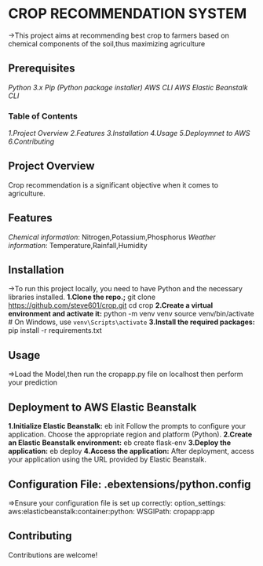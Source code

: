 # CROP RECOMMENDATION SYSTEM
->This project aims at recommending best crop to farmers based on chemical components of the soil,thus maximizing agriculture

## Prerequisites
 *Python 3.x*
 *Pip (Python package installer)*
 *AWS CLI*
 *AWS Elastic Beanstalk CLI*

### Table of Contents
*1.Project Overview*
*2.Features*
*3.Installation*
*4.Usage*
*5.Deploymnet to AWS*
*6.Contributing*



## Project Overview
Crop recommendation is a significant objective when it comes to agriculture.
## Features
*Chemical information*: Nitrogen,Potassium,Phosphorus
*Weather information*: Temperature,Rainfall,Humidity
## Installation
->To run this project locally, you need to have Python and the necessary libraries installed.
**1.Clone the repo.;**
        git clone https://github.com/steve601/crop.git
        cd crop
**2.Create a virtual environment and activate it:**
        python -m venv venv
        source venv/bin/activate  # On Windows, use `venv\Scripts\activate`
**3.Install the required packages:**
        pip install -r requirements.txt

## Usage
=>Load the Model,then run the cropapp.py file on localhost then perform your prediction

## Deployment to AWS Elastic Beanstalk
**1.Initialize Elastic Beanstalk:**
      eb init
  Follow the prompts to configure your application. Choose the appropriate region and platform (Python).
**2.Create an Elastic Beanstalk environment:**
      eb create flask-env
**3.Deploy the application:**
      eb deploy
**4.Access the application:** After deployment, access your application using the URL provided by Elastic Beanstalk.

## Configuration File: .ebextensions/python.config
=>Ensure your configuration file is set up correctly:
       option_settings:
         aws:elasticbeanstalk:container:python:
           WSGIPath: cropapp:app
## Contributing
Contributions are welcome!

